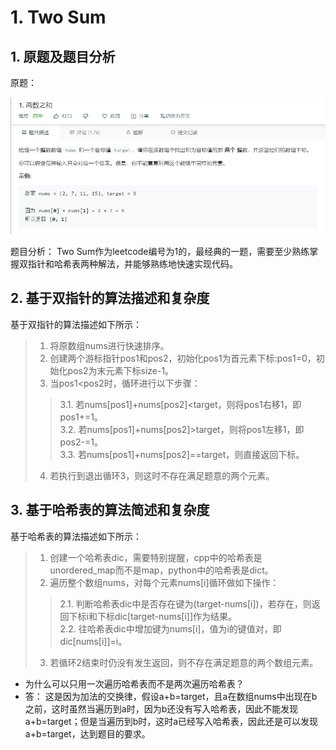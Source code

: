 # 1. Two Sum

## 1. 原题及题目分析

原题：

  ![avatar](https://github.com/Happyxianyueveryday/Leetcode-Notebook/blob/master/Array/1.%20Two%20Sum/QQ%E6%88%AA%E5%9B%BE20190309005533.png)

题目分析：
Two Sum作为leetcode编号为1的，最经典的一题，需要至少熟练掌握双指针和哈希表两种解法，并能够熟练地快速实现代码。

## 2. 基于双指针的算法描述和复杂度
基于双指针的算法描述如下所示：
> 1. 将原数组nums进行快速排序。
> 2. 创建两个游标指针pos1和pos2，初始化pos1为首元素下标:pos1=0，初始化pos2为末元素下标size-1。
> 3. 当pos1<pos2时，循环进行以下步骤：
>> 3.1. 若nums\[pos1]+nums\[pos2]<target，则将pos1右移1，即pos1+=1。  
>> 3.2. 若nums\[pos1]+nums\[pos2]>target，则将pos1左移1，即pos2-=1。  
>> 3.3. 若nums\[pos1]+nums\[pos2]==target，则直接返回下标。  
> 4. 若执行到退出循环3，则这时不存在满足题意的两个元素。

## 3. 基于哈希表的算法简述和复杂度
基于哈希表的算法描述如下所示：
> 1. 创建一个哈希表dic，需要特别提醒，cpp中的哈希表是unordered_map而不是map，python中的哈希表是dict。
> 2. 遍历整个数组nums，对每个元素nums\[i]循环做如下操作：
>> 2.1. 判断哈希表dic中是否存在键为(target-nums\[i])，若存在，则返回下标i和下标dic\[target-nums\[i]]作为结果。  
>> 2.2. 往哈希表dic中增加键为nums\[i]，值为i的键值对，即dic\[nums\[i]]=i。
> 3. 若循环2结束时仍没有发生返回，则不存在满足题意的两个数组元素。

 + 为什么可以只用一次遍历哈希表而不是两次遍历哈希表？
 + 答： 这是因为加法的交换律，假设a+b=target，且a在数组nums中出现在b之前，这时虽然当遍历到a时，因为b还没有写入哈希表，因此不能发现a+b=target；但是当遍历到b时，这时a已经写入哈希表，因此还是可以发现a+b=target，达到题目的要求。
 
 





